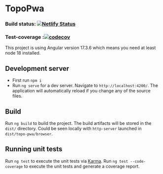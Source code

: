 # TopoPwa
### Build status: [![Netlify Status](https://api.netlify.com/api/v1/badges/93cf819b-7466-403b-8dfa-433957ecbe4f/deploy-status)](https://app.netlify.com/sites/whack-a-mole-pwa/deploys)
### Test-coverage :[![codecov](https://codecov.io/gh/friedelredward/topo-pwa/graph/badge.svg?token=8HED6IIJ4O)](https://codecov.io/gh/friedelredward/topo-pwa)


This project is using Angular version 17.3.6 which means you need at least node 18 installed.

## Development server

- First run `npm i`
- Run `ng serve` for a dev server. Navigate to `http://localhost:4200/`. The application will automatically reload if you change any of the source files.

## Build

Run `ng build` to build the project. The build artifacts will be stored in the `dist/` directory.
Could be seen locally with `http-server` launched in `dist/topo-pwa/browser`.

## Running unit tests
Run `ng test` to execute the unit tests via [Karma](https://karma-runner.github.io).
Run `ng test --code-coverage` to execute the unit tests and generate a coverage report.


